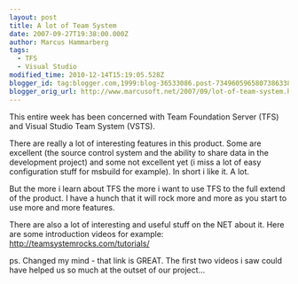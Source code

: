 ```yaml
---
layout: post
title: A lot of Team System
date: 2007-09-27T19:38:00.000Z
author: Marcus Hammarberg
tags:
  - TFS
  - Visual Studio
modified_time: 2010-12-14T15:19:05.528Z
blogger_id: tag:blogger.com,1999:blog-36533086.post-7349605965807386338
blogger_orig_url: http://www.marcusoft.net/2007/09/lot-of-team-system.html
---
```


This entire week
has been concerned with Team Foundation Server (<span
id="SPELLING_ERROR_0" class="blsp-spelling-error">TFS) and
Visual Studio Team System (VSTS).

There are really a lot of interesting features in this product. Some are
excellent (the source control system and the ability to share data in
the development project) and some not excellent yet (i miss a lot of
easy configuration stuff for msbuild for example). In short
i like it. A lot.

But the more i learn about TFS the more i want to use
TFS to
the full extend of the product. I have a hunch that it will rock more
and more as you start to use more and more features.

There are also a lot of interesting and useful stuff on
the NET about it. Here are some introduction videos for example:
<http://teamsystemrocks.com/tutorials/>

ps.
Changed my mind - that link is GREAT. The first two videos i saw could
have helped us so much at the outset of our project...
